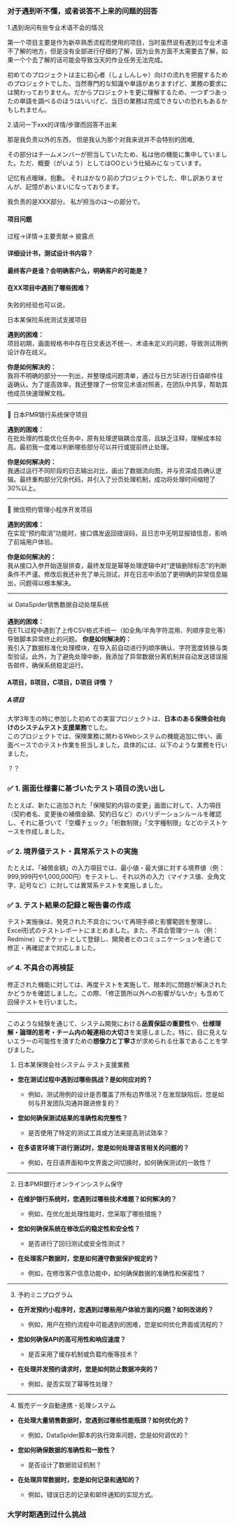 
### 对于遇到听不懂，或者说答不上来的问题的回答 
1.遇到询问有些专业术语不会的情况

第一个项目主要是作为新卒熟悉流程而使用的项目，当时虽然说有遇到过专业术语不了解的地方，但是没有全部进行仔细的了解，因为业务方面不太需要去了解，如果一个个去了解的话可能会导致当天的作业任务无法完成。

初めてのプロジェクトは主に初心者（しょしんしゃ）向けの流れを把握するためのプロジェクトでした、当然専門的な知識や単語がありますげど、業務の要求には関わっておりません。だからプロジェクトを更に理解するため、一つずつあったの単語を調べるのほうはいいげど、当日の業務は完成できないの恐れもあるかもしれません。


2.请问一下xxx的详情/步骤而回答不出来 

那是我负责以外的东西， 但是我认为那个对我来说并不会特别的困难,

その部分はチームメンバーが担当していたため、私は他の機能に集中していました。ただ、概要（がいよう）としてはOOという仕組みになっています。


记忆有点暧昧，抱歉。
 それはかなり前のプロジェクトでした、申し訳ありませんが、記憶があいまいになっております。


我负责的是XXX部分。
私が担当のは～の部分で。
#### 项目问题

过程->详情->主要贡献-> 披露点
#### 详细设计书，测试设计书内容？ 

#### 最终客户是谁？会明确客户么，明确客户的可能是？ 

#### 在XX项目中遇到了哪些困难？ 
失败的经验也可以说， 

日本某保险系统测试支援项目

**遇到的困难：**  
项目初期，画面规格书中存在日文表达不统一、术语未定义的问题，导致测试用例设计存在歧义。

**你是如何解决的：**  
我将不明确的部分一一列出，并整理成问题清单，通过与日方SE进行日语邮件往返确认。为了提高效率，我还整理了一份常见术语对照表，在团队中共享，帮助其他成员快速理解文档。

---

 🏦 日本PMR银行系统保守项目

**遇到的困难：**  
在批处理的性能优化任务中，原有处理逻辑耦合度高，且缺乏注释，理解成本较高。最初我一度难以判断哪些部分可以并行或提前终止处理。

**你是如何解决的：**  
我通过运行不同阶段的日志输出对比，画出了数据流向图，并与资深成员确认逻辑。最终重构部分冗余代码，并引入了分页处理机制，成功将处理时间缩短了30%以上。

---

 📆 微信预约管理小程序开发项目

**遇到的困难：**  
在实现“预约取消”功能时，接口偶发返回错误码，且日志中无明显报错信息，影响了前端用户体验。

**你是如何解决的：**  
我从接口入参开始逐层排查，最终发现是幂等处理逻辑中对“逻辑删除标志”的判断条件不严谨。修改后我还补充了单元测试，并在日志中添加了更明确的异常信息输出，问题得以根本解决。

---

 📊 DataSpider销售数据自动处理系统

**遇到的困难：**  
在ETL过程中遇到了上传CSV格式不统一（如全角/半角字符混用、列顺序变化等）导致脚本异常终止的问题。
**你是如何解决的：**  
我引入了数据标准化处理模块，在导入前自动进行列顺序确认、字符宽度转换与类型验证。此外，为了避免处理中断，我添加了异常数据分离机制并自动发送错误报告邮件，确保系统稳定运行。


#### A项目，B项目，C项目，D项目 详情 ？


##### A项目

大学3年生の時に参加した初めての実習プロジェクトは、**日本のある保険会社向けのシステムテスト支援業務**でした。  
このプロジェクトでは、保険業務に関わるWebシステムの機能追加に伴い、画面ベースでのテスト作業を担当しました。具体的には、以下のような業務を行いました。



？？


### ✅ 1. 画面仕様書に基づいたテスト項目の洗い出し

たとえば、新たに追加された「保険契約内容の変更」画面に対して、入力項目（契約者名、変更後の補償金額、契約日など）のバリデーションルールを確認し、それに基づいて「空欄チェック」「桁数制限」「文字種制限」などのテストケースを作成しました。

### ✅ 2. 境界値テスト・異常系テストの実施

たとえば、「補償金額」の入力項目では、最小値・最大値に対する境界値（例：999,999円や1,000,000円）をテストし、それ以外の入力（マイナス値、全角文字、記号など）に対しては異常系テストを実施しました。

### ✅ 3. テスト結果の記録と報告書の作成

テスト実施後は、発見された不具合について再現手順と影響範囲を整理し、Excel形式のテストレポートにまとめました。また、不具合管理ツール（例：Redmine）にチケットとして登録し、開発者とのコミュニケーションを通じて修正・再確認まで対応しました。

### ✅ 4. 不具合の再検証

修正された機能に対しては、再度テストを実施して、根本的に問題が解決されたかどうかを確認しました。この際、「修正箇所以外への影響がないか」も含めて回帰テストを行いました。

---

このような経験を通じて、システム開発における**品質保証の重要性**や、**仕様理解・論理的思考・チーム内の報連相の大切さ**を実感しました。特に、目に見えないエラーの可能性を潰すための**想像力と丁寧さ**が求められる仕事であることを学びました。









1. 日本某保険会社システム テスト支援業務

- **您在测试过程中遇到过哪些挑战？是如何应对的？**
    
    - 例如，测试用例的设计是否覆盖了所有边界情况？在发现缺陷后，您是如何与开发团队沟通并跟进修复的？
        
- **您如何确保测试结果的准确性和完整性？**
    
    - 是否使用了特定的测试工具或方法来提高测试效率？
        
- **在多语言环境下进行测试时，您是如何处理语言相关的问题的？**
    
    - 例如，在日语界面和中文界面之间切换时，如何确保测试的一致性？
        

---

 2. 日本PMR銀行オンラインシステム保守

- **在维护银行系统时，您遇到过哪些技术难题？如何解决的？**
    
    - 例如，在优化批处理性能时，您采取了哪些措施？
        
- **您如何确保系统在修改后的稳定性和安全性？**
    
    - 是否进行了回归测试或安全性测试？
        
- **在处理客户数据时，您是如何遵守数据保护规定的？**
    
    - 例如，在修改客户信息功能中，如何确保数据的准确性和保密性？
---

3. 予約ミニプログラム

- **在开发预约小程序时，您遇到过哪些用户体验方面的问题？如何改进的？**
    
    - 例如，用户在预约流程中可能遇到的困难，您是如何优化界面或流程的？
        
- **您如何确保API的高可用性和响应速度？**
    
    - 是否采用了缓存机制或负载均衡等技术？
        
- **在处理并发预约请求时，您是如何防止数据冲突的？**
    
    - 例如，是否实现了幂等性处理？
        

---

4. 販売データ自動連携・処理システム

- **在处理大量销售数据时，您遇到过哪些性能瓶颈？如何优化的？**
    
    - 例如，DataSpider脚本的执行效率问题，您是如何调优的？
        
- **您如何确保数据的准确性和一致性？**
    
    - 是否设计了数据验证机制？
        
- **在处理异常数据时，您是如何记录和通知的？**
    
    - 例如，错误日志的记录和邮件通知的实现方式。

### 大学时期遇到过什么挑战 


